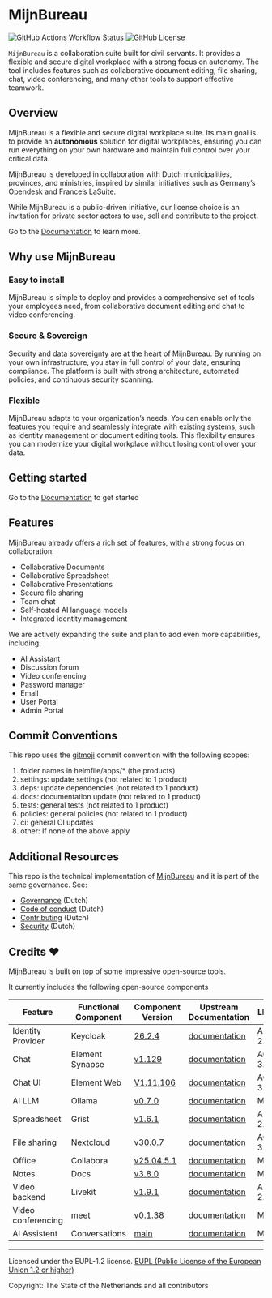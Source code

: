 # MijnBureau

![GitHub Actions Workflow Status](https://img.shields.io/github/actions/workflow/status/minbzk/mijn-bureau-infra/ci.yaml)
![GitHub License](https://img.shields.io/github/license/minbzk/mijn-bureau-infra)

`MijnBureau` is a collaboration suite built for civil servants. It provides a flexible and secure digital workplace with a strong focus on autonomy. The tool includes features such as collaborative document editing, file sharing, chat, video conferencing, and many other tools to support effective teamwork.

## Overview

MijnBureau is a flexible and secure digital workplace suite. Its main goal is to provide an **autonomous** solution for digital workplaces, ensuring you can run everything on your own hardware and maintain full control over your critical data.

MijnBureau is developed in collaboration with Dutch municipalities, provinces, and ministries, inspired by similar initiatives such as Germany’s Opendesk and France’s LaSuite.

While MijnBureau is a public-driven initiative, our license choice is an invitation for private sector actors to use, sell and contribute to the project.

Go to the [Documentation](https://minbzk.github.io/mijn-bureau-infra/) to learn more.

## Why use MijnBureau

### Easy to install

MijnBureau is simple to deploy and provides a comprehensive set of tools your employees need, from collaborative document editing and chat to video conferencing.

### Secure & Sovereign

Security and data sovereignty are at the heart of MijnBureau. By running on your own infrastructure, you stay in full control of your data, ensuring compliance. The platform is built with strong architecture, automated policies, and continuous security scanning.

### Flexible

MijnBureau adapts to your organization’s needs. You can enable only the features you require and seamlessly integrate with existing systems, such as identity management or document editing tools. This flexibility ensures you can modernize your digital workplace without losing control over your data.

## Getting started

Go to the [Documentation](https://minbzk.github.io/mijn-bureau-infra/) to get started

## Features

MijnBureau already offers a rich set of features, with a strong focus on collaboration:

- Collaborative Documents
- Collaborative Spreadsheet
- Collaborative Presentations
- Secure file sharing
- Team chat
- Self-hosted AI language models
- Integrated identity management

We are actively expanding the suite and plan to add even more capabilities, including:

- AI Assistant
- Discussion forum
- Video conferencing
- Password manager
- Email
- User Portal
- Admin Portal

## Commit Conventions

This repo uses the [gitmoji](https://gitmoji.dev/) commit convention with the following scopes:

1. folder names in helmfile/apps/\* (the products)
2. settings: update settings (not related to 1 product)
3. deps: update dependencies (not related to 1 product)
4. docs: documentation update (not related to 1 product)
5. tests: general tests (not related to 1 product)
6. policies: general policies (not related to 1 product)
7. ci: general CI updates
8. other: If none of the above apply

## Additional Resources

This repo is the technical implementation of [MijnBureau](https://github.com/MinBZK/mijn-bureau) and it is part of the same governance. See:

- [Governance](https://github.com/MinBZK/mijn-bureau/blob/main/GOVERNANCE.md) (Dutch)
- [Code of conduct](https://github.com/MinBZK/mijn-bureau/blob/main/CODE_OF_CONDUCT.md) (Dutch)
- [Contributing](https://github.com/MinBZK/mijn-bureau/blob/main/CONTRIBUTING.md) (Dutch)
- [Security](https://github.com/MinBZK/mijn-bureau/blob/main/SECURITY.md) (Dutch)

## Credits ❤️

MijnBureau is built on top of some impressive open-source tools.

It currently includes the following open-source components

| Feature            | Functional Component | Component Version                                                                 | Upstream Documentation                                                               | LICENSE    |
| ------------------ | -------------------- | --------------------------------------------------------------------------------- | ------------------------------------------------------------------------------------ | ---------- |
| Identity Provider  | Keycloak             | [26.2.4](https://github.com/keycloak/keycloak/releases/tag/26.2.4)                | [documentation](https://www.keycloak.org/documentation)                              | Apache-2.0 |
| Chat               | Element Synapse      | [v1.129](https://github.com/element-hq/synapse/tree/v1.129.0)                     | [documentation](https://element-hq.github.io/synapse/latest/)                        | AGPL-3.0   |
| Chat UI            | Element Web          | [V1.11.106](https://github.com/element-hq/element-web/tree/v1.11.106)             | [documentation](https://element.io/)                                                 | AGPL-3.0   |
| AI LLM             | Ollama               | [v0.7.0](https://github.com/ollama/ollama/tree/v0.7.0)                            | [documentation](https://ollama.com/)                                                 | MIT        |
| Spreadsheet        | Grist                | [v1.6.1](https://github.com/gristlabs/grist-core/tree/v1.6.1)                     | [documentation](https://support.getgrist.com/self-managed/)                          | Apache-2.0 |
| File sharing       | Nextcloud            | [v30.0.7](https://github.com/nextcloud/server/tree/v30.0.7)                       | [documentation](https://nextcloud.com/)                                              | AGPL-3.0   |
| Office             | Collabora            | [v25.04.5.1](https://github.com/CollaboraOnline/online/releases/tag/cp-25.04.5-1) | [documentation](https://sdk.collaboraonline.com/docs/installation/index.html)        | MPL-2.0    |
| Notes              | Docs                 | [v3.8.0](https://github.com/suitenumerique/docs/releases/tag/v3.8.0)              | [documentation](https://github.com/suitenumerique/docs/tree/main/docs/installation)  | MIT        |
| Video backend      | Livekit              | [v1.9.1](https://github.com/livekit/livekit/releases/tag/v1.9.1)                  | [documentation](https://livekit.io/)                                                 | Apache-2.0 |
| Video conferencing | meet                 | [v0.1.38](https://github.com/suitenumerique/meet/releases/tag/v0.1.38)            | [documentation](https://github.com/suitenumerique/meet/tree/main/docs)               | MIT        |
| AI Assistent       | Conversations        | [main](https://github.com/suitenumerique/conversations/)                          | [documentation](https://github.com/suitenumerique/conversations/blob/main/README.md) | MIT        |

---

Licensed under the EUPL-1.2 license.
[EUPL (Public License of the European Union 1.2 or higher)](LICENSE)

Copyright: The State of the Netherlands and all contributors
